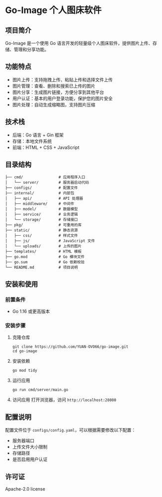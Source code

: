 # Go-Image 个人图床软件

## 项目简介

Go-Image 是一个使用 Go 语言开发的轻量级个人图床软件，提供图片上传、存储、管理和分享功能。

## 功能特点

- 图片上传：支持拖拽上传、粘贴上传和选择文件上传
- 图片管理：查看、删除和搜索已上传的图片
- 图片分享：生成图片链接，方便分享到其他平台
- 用户认证：基本的用户登录功能，保护您的图片安全
- 图片处理：自动生成缩略图，支持图片压缩

## 技术栈

- 后端：Go 语言 + Gin 框架
- 存储：本地文件系统
- 前端：HTML + CSS + JavaScript

## 目录结构

```
├── cmd/                # 应用程序入口
│   └── server/         # 服务器启动代码
├── configs/            # 配置文件
├── internal/           # 内部包
│   ├── api/            # API 处理器
│   ├── middleware/     # 中间件
│   ├── model/          # 数据模型
│   ├── service/        # 业务逻辑
│   └── storage/        # 存储接口
├── pkg/                # 可重用的库
├── static/             # 静态资源
│   ├── css/            # 样式文件
│   ├── js/             # JavaScript 文件
│   └── uploads/        # 上传的图片
├── templates/          # HTML 模板
├── go.mod              # Go 模块文件
├── go.sum              # Go 依赖校验
└── README.md           # 项目说明
```

## 安装和使用

### 前置条件

- Go 1.16 或更高版本

### 安装步骤

1. 克隆仓库
   ```
   git clone https://github.com/YUAN-OVO66/go-image.git
   cd go-image
   ```

2. 安装依赖
   ```
   go mod tidy
   ```

3. 运行应用
   ```
   go run cmd/server/main.go
   ```

4. 访问应用
   打开浏览器，访问 `http://localhost:28080`

## 配置说明

配置文件位于 `configs/config.yaml`，可以根据需要修改以下配置：

- 服务器端口
- 上传文件大小限制
- 存储路径
- 是否启用用户认证

## 许可证

Apache-2.0 license
